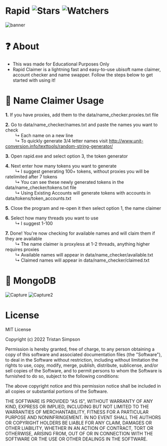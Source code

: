 # Rapid ![Stars](https://img.shields.io/github/stars/realTristan/Rapid?color=brightgreen) ![Watchers](https://img.shields.io/github/watchers/realTristan/Rapid?label=Watchers)
![banner](https://user-images.githubusercontent.com/75189508/187748755-5cf9f773-6d38-4325-9eea-a3148ac56457.png)

# ❓ About
- This was made for Educational Purposes Only
- Rapid Claimer is a lightning fast and easy-to-use ubisoft name claimer, account checker and name swapper. Follow the steps below to get started with using it!

# 🔎 Name Claimer Usage
**1.** If you have proxies, add them to the data/name_checker.proxies.txt file
<br>

**2.** Go to data/name_checker/names.txt and paste the names you want to check
<br>
&nbsp; &nbsp; &nbsp; &nbsp; ↳ Each name on a new line
<br>
&nbsp; &nbsp; &nbsp; &nbsp; ↳ To quickly generate 3/4 letter names visit http://www.unit-conversion.info/texttools/random-string-generator/
<br>

**3.** Open rapid.exe and select option 3, the token generator
<br>

**4.** Next enter how many tokens you want to generate
<br>
&nbsp; &nbsp; &nbsp; &nbsp; ↳ I suggest generating 100+ tokens, without proxies you will be ratelimited after 7 tokens
<br>
&nbsp; &nbsp; &nbsp; &nbsp; ↳ You can see these newly generated tokens in the data/name_checker/tokens.txt file
<br>
&nbsp; &nbsp; &nbsp; &nbsp; ↳ Using Existing Accounts will generate tokens with accounts in data/tokens/token_accounts.txt
<br>

**5.** Close the program and re-open it then select option 1, the name claimer
<br>

**6.** Select how many threads you want to use
<br>
&nbsp; &nbsp; &nbsp; &nbsp; ↳ I suggest 1-100
<br>

**7.** Done! You're now checking for available names and will claim them if they are available
<br>
&nbsp; &nbsp; &nbsp; &nbsp; ↳ The name claimer is proxyless at 1-2 threads, anything higher requires proxies
<br>
&nbsp; &nbsp; &nbsp; &nbsp; ↳ Available names will appear in data/name_checker/available.txt
<br>
&nbsp; &nbsp; &nbsp; &nbsp; ↳ Claimed names will appear in data/name_checker/claimed.txt

# 📝 MongoDB
![Capture](https://user-images.githubusercontent.com/75189508/187750772-7b531072-983c-4636-9bf3-9a86c80d80dc.PNG)
![Capture2](https://user-images.githubusercontent.com/75189508/187750774-6b74e120-336f-49cf-8a1a-ae19bbd6d452.PNG)


# License
MIT License

Copyright (c) 2022 Tristan Simpson

Permission is hereby granted, free of charge, to any person obtaining a copy of this software and associated documentation files (the "Software"), to deal in the Software without restriction, including without limitation the rights to use, copy, modify, merge, publish, distribute, sublicense, and/or sell copies of the Software, and to permit persons to whom the Software is furnished to do so, subject to the following conditions:

The above copyright notice and this permission notice shall be included in all copies or substantial portions of the Software.

THE SOFTWARE IS PROVIDED "AS IS", WITHOUT WARRANTY OF ANY KIND, EXPRESS OR IMPLIED, INCLUDING BUT NOT LIMITED TO THE WARRANTIES OF MERCHANTABILITY, FITNESS FOR A PARTICULAR PURPOSE AND NONINFRINGEMENT. IN NO EVENT SHALL THE AUTHORS OR COPYRIGHT HOLDERS BE LIABLE FOR ANY CLAIM, DAMAGES OR OTHER LIABILITY, WHETHER IN AN ACTION OF CONTRACT, TORT OR OTHERWISE, ARISING FROM, OUT OF OR IN CONNECTION WITH THE SOFTWARE OR THE USE OR OTHER DEALINGS IN THE SOFTWARE.
